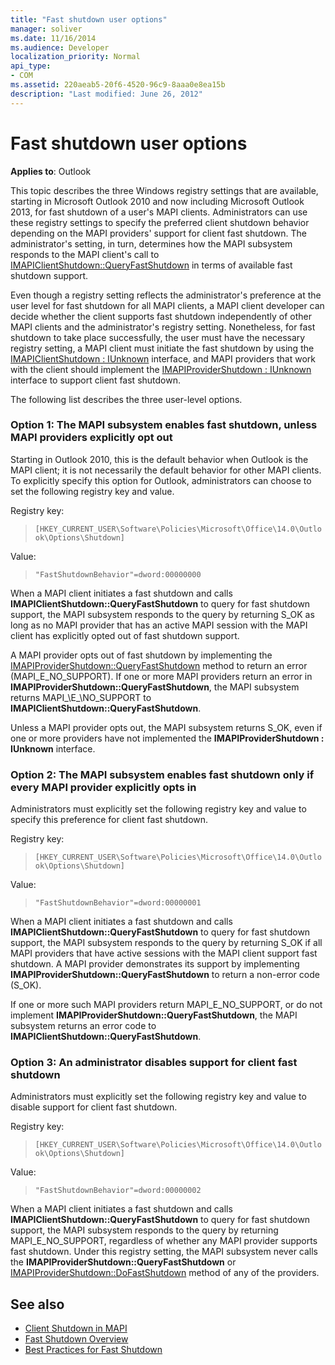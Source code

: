 ```yaml
---
title: "Fast shutdown user options"
manager: soliver
ms.date: 11/16/2014
ms.audience: Developer
localization_priority: Normal
api_type:
- COM
ms.assetid: 220aeab5-20f6-4520-96c9-8aaa0e8ea15b
description: "Last modified: June 26, 2012"
---
```


# Fast shutdown user options

**Applies to**: Outlook 
  
This topic describes the three Windows registry settings that are available, starting in Microsoft Outlook 2010 and now including Microsoft Outlook 2013, for fast shutdown of a user's MAPI clients. Administrators can use these registry settings to specify the preferred client shutdown behavior depending on the MAPI providers' support for client fast shutdown. The administrator's setting, in turn, determines how the MAPI subsystem responds to the MAPI client's call to [IMAPIClientShutdown::QueryFastShutdown](imapiclientshutdown-queryfastshutdown.md) in terms of available fast shutdown support. 
  
Even though a registry setting reflects the administrator's preference at the user level for fast shutdown for all MAPI clients, a MAPI client developer can decide whether the client supports fast shutdown independently of other MAPI clients and the administrator's registry setting. Nonetheless, for fast shutdown to take place successfully, the user must have the necessary registry setting, a MAPI client must initiate the fast shutdown by using the [IMAPIClientShutdown : IUnknown](imapiclientshutdowniunknown.md) interface, and MAPI providers that work with the client should implement the [IMAPIProviderShutdown : IUnknown](imapiprovidershutdowniunknown.md) interface to support client fast shutdown. 
  
The following list describes the three user-level options.
  
### Option 1: The MAPI subsystem enables fast shutdown, unless MAPI providers explicitly opt out 
    
Starting in Outlook 2010, this is the default behavior when Outlook is the MAPI client; it is not necessarily the default behavior for other MAPI clients. To explicitly specify this option for Outlook, administrators can choose to set the following registry key and value.
    
Registry key:
  
>  `[HKEY_CURRENT_USER\Software\Policies\Microsoft\Office\14.0\Outlook\Options\Shutdown]`
    
Value:
  
>  `"FastShutdownBehavior"=dword:00000000`
    
When a MAPI client initiates a fast shutdown and calls **IMAPIClientShutdown::QueryFastShutdown** to query for fast shutdown support, the MAPI subsystem responds to the query by returning S\_OK as long as no MAPI provider that has an active MAPI session with the MAPI client has explicitly opted out of fast shutdown support. 

A MAPI provider opts out of fast shutdown by implementing the [IMAPIProviderShutdown::QueryFastShutdown](imapiprovidershutdown-queryfastshutdown.md) method to return an error (MAPI\_E\_NO\_SUPPORT). If one or more MAPI providers return an error in **IMAPIProviderShutdown::QueryFastShutdown**, the MAPI subsystem returns MAPI_\E_\NO\_SUPPORT to **IMAPIClientShutdown::QueryFastShutdown**. 

Unless a MAPI provider opts out, the MAPI subsystem returns S\_OK, even if one or more providers have not implemented the **IMAPIProviderShutdown : IUnknown** interface. 
    
### Option 2: The MAPI subsystem enables fast shutdown only if every MAPI provider explicitly opts in 
    
Administrators must explicitly set the following registry key and value to specify this preference for client fast shutdown.
    
Registry key:
  
>  `[HKEY_CURRENT_USER\Software\Policies\Microsoft\Office\14.0\Outlook\Options\Shutdown]`
    
Value:
  
>  `"FastShutdownBehavior"=dword:00000001`
    
When a MAPI client initiates a fast shutdown and calls **IMAPIClientShutdown::QueryFastShutdown** to query for fast shutdown support, the MAPI subsystem responds to the query by returning S\_OK if all MAPI providers that have active sessions with the MAPI client support fast shutdown. A MAPI provider demonstrates its support by implementing **IMAPIProviderShutdown::QueryFastShutdown** to return a non-error code (S\_OK). 

If one or more such MAPI providers return MAPI\_E\_NO\_SUPPORT, or do not implement **IMAPIProviderShutdown::QueryFastShutdown**, the MAPI subsystem returns an error code to **IMAPIClientShutdown::QueryFastShutdown**.
    
### Option 3: An administrator disables support for client fast shutdown
    
Administrators must explicitly set the following registry key and value to disable support for client fast shutdown.
    
Registry key:
  
>  `[HKEY_CURRENT_USER\Software\Policies\Microsoft\Office\14.0\Outlook\Options\Shutdown]`
    
Value:
  
>  `"FastShutdownBehavior"=dword:00000002`
    
When a MAPI client initiates a fast shutdown and calls **IMAPIClientShutdown::QueryFastShutdown** to query for fast shutdown support, the MAPI subsystem responds to the query by returning MAPI_E_NO_SUPPORT, regardless of whether any MAPI provider supports fast shutdown. Under this registry setting, the MAPI subsystem never calls the **IMAPIProviderShutdown::QueryFastShutdown** or [IMAPIProviderShutdown::DoFastShutdown](imapiprovidershutdown-dofastshutdown.md) method of any of the providers. 
    
## See also

- [Client Shutdown in MAPI](client-shutdown-in-mapi.md)
- [Fast Shutdown Overview](fast-shutdown-overview.md)
- [Best Practices for Fast Shutdown](best-practices-for-fast-shutdown.md)

